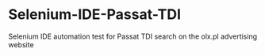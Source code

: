# Selenium-IDE-Passat-TDI
Selenium IDE automation test for Passat TDI search on the olx.pl advertising website
